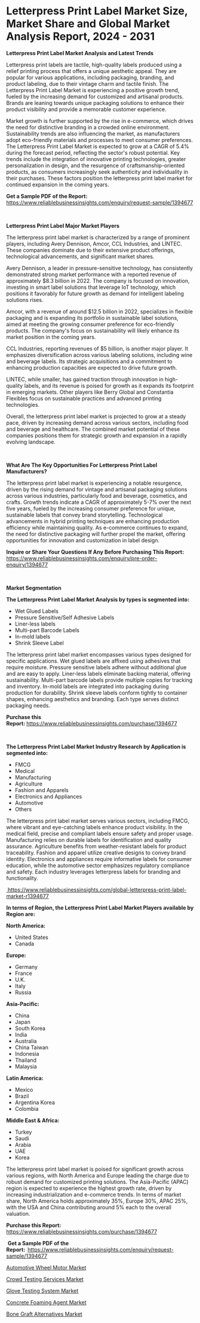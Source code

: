 <p><h1>Letterpress Print Label Market Size, Market Share and Global Market Analysis Report, 2024 - 2031</h1></p><p><strong>Letterpress Print Label Market Analysis and Latest Trends</strong></p>
<p><p>Letterpress print labels are tactile, high-quality labels produced using a relief printing process that offers a unique aesthetic appeal. They are popular for various applications, including packaging, branding, and product labeling, due to their vintage charm and tactile finish. The Letterpress Print Label Market is experiencing a positive growth trend, fueled by the increasing demand for customized and artisanal products. Brands are leaning towards unique packaging solutions to enhance their product visibility and provide a memorable customer experience.</p><p>Market growth is further supported by the rise in e-commerce, which drives the need for distinctive branding in a crowded online environment. Sustainability trends are also influencing the market, as manufacturers adopt eco-friendly materials and processes to meet consumer preferences. The Letterpress Print Label Market is expected to grow at a CAGR of 5.4% during the forecast period, reflecting the sector's robust potential. Key trends include the integration of innovative printing technologies, greater personalization in design, and the resurgence of craftsmanship-oriented products, as consumers increasingly seek authenticity and individuality in their purchases. These factors position the letterpress print label market for continued expansion in the coming years.</p></p>
<p><strong>Get a Sample PDF of the Report:&nbsp;</strong> <a href="https://www.reliablebusinessinsights.com/enquiry/request-sample/1394677?utm_campaign=84&utm_medium=2&utm_source=Github&utm_content=ia&utm_term=05122024&utm_id=letterpress-print-label">https://www.reliablebusinessinsights.com/enquiry/request-sample/1394677</a></p>
<p>&nbsp;</p>
<p><strong>Letterpress Print Label Major Market Players</strong></p>
<p><p>The letterpress print label market is characterized by a range of prominent players, including Avery Dennison, Amcor, CCL Industries, and LINTEC. These companies dominate due to their extensive product offerings, technological advancements, and significant market shares. </p><p>Avery Dennison, a leader in pressure-sensitive technology, has consistently demonstrated strong market performance with a reported revenue of approximately $8.3 billion in 2022. The company is focused on innovation, investing in smart label solutions that leverage IoT technology, which positions it favorably for future growth as demand for intelligent labeling solutions rises.</p><p>Amcor, with a revenue of around $12.5 billion in 2022, specializes in flexible packaging and is expanding its portfolio in sustainable label solutions, aimed at meeting the growing consumer preference for eco-friendly products. The company's focus on sustainability will likely enhance its market position in the coming years.</p><p>CCL Industries, reporting revenues of $5 billion, is another major player. It emphasizes diversification across various labeling solutions, including wine and beverage labels. Its strategic acquisitions and a commitment to enhancing production capacities are expected to drive future growth.</p><p>LINTEC, while smaller, has gained traction through innovation in high-quality labels, and its revenue is poised for growth as it expands its footprint in emerging markets. Other players like Berry Global and Constantia Flexibles focus on sustainable practices and advanced printing technologies.</p><p>Overall, the letterpress print label market is projected to grow at a steady pace, driven by increasing demand across various sectors, including food and beverage and healthcare. The combined market potential of these companies positions them for strategic growth and expansion in a rapidly evolving landscape.</p></p>
<p>&nbsp;</p>
<p><strong>What Are The Key Opportunities For Letterpress Print Label Manufacturers?</strong></p>
<p><p>The letterpress print label market is experiencing a notable resurgence, driven by the rising demand for vintage and artisanal packaging solutions across various industries, particularly food and beverage, cosmetics, and crafts. Growth trends indicate a CAGR of approximately 5-7% over the next five years, fueled by the increasing consumer preference for unique, sustainable labels that convey brand storytelling. Technological advancements in hybrid printing techniques are enhancing production efficiency while maintaining quality. As e-commerce continues to expand, the need for distinctive packaging will further propel the market, offering opportunities for innovation and customization in label design.</p></p>
<p><strong>Inquire or Share Your Questions If Any Before Purchasing This Report:</strong> <a href="https://www.reliablebusinessinsights.com/enquiry/pre-order-enquiry/1394677?utm_campaign=84&utm_medium=2&utm_source=Github&utm_content=ia&utm_term=05122024&utm_id=letterpress-print-label">https://www.reliablebusinessinsights.com/enquiry/pre-order-enquiry/1394677</a></p>
<p>&nbsp;</p>
<p><strong>Market Segmentation</strong></p>
<p><strong>The Letterpress Print Label Market Analysis by types is segmented into:</strong></p>
<p><ul><li>Wet Glued Labels</li><li>Pressure Sensitive/Self Adhesive Labels</li><li>Liner-less labels</li><li>Multi-part Barcode Labels</li><li>In-mold labels</li><li>Shrink Sleeve Label</li></ul></p>
<p><p>The letterpress print label market encompasses various types designed for specific applications. Wet glued labels are affixed using adhesives that require moisture. Pressure sensitive labels adhere without additional glue and are easy to apply. Liner-less labels eliminate backing material, offering sustainability. Multi-part barcode labels provide multiple copies for tracking and inventory. In-mold labels are integrated into packaging during production for durability. Shrink sleeve labels conform tightly to container shapes, enhancing aesthetics and branding. Each type serves distinct packaging needs.</p></p>
<p><strong>Purchase this Report:&nbsp;</strong><a href="https://www.reliablebusinessinsights.com/purchase/1394677?utm_campaign=84&utm_medium=2&utm_source=Github&utm_content=ia&utm_term=05122024&utm_id=letterpress-print-label">https://www.reliablebusinessinsights.com/purchase/1394677</a></p>
<p>&nbsp;</p>
<p><strong>The Letterpress Print Label Market Industry Research by Application is segmented into:</strong></p>
<p><ul><li>FMCG</li><li>Medical</li><li>Manufacturing</li><li>Agriculture</li><li>Fashion and Apparels</li><li>Electronics and Appliances</li><li>Automotive</li><li>Others</li></ul></p>
<p><p>The letterpress print label market serves various sectors, including FMCG, where vibrant and eye-catching labels enhance product visibility. In the medical field, precise and compliant labels ensure safety and proper usage. Manufacturing relies on durable labels for identification and quality assurance. Agriculture benefits from weather-resistant labels for product traceability. Fashion and apparel utilize creative designs to convey brand identity. Electronics and appliances require informative labels for consumer education, while the automotive sector emphasizes regulatory compliance and safety. Each industry leverages letterpress labels for branding and functionality.</p></p>
<p><a href="https://www.reliablebusinessinsights.com/global-letterpress-print-label-market-r1394677?utm_campaign=84&utm_medium=2&utm_source=Github&utm_content=ia&utm_term=05122024&utm_id=letterpress-print-label">&nbsp;https://www.reliablebusinessinsights.com/global-letterpress-print-label-market-r1394677</a></p>
<p><strong>In terms of Region, the Letterpress Print Label Market Players available by Region are:</strong></p>
<p>
    <p> <strong> North America: </strong>
        <ul>
            <li>United States</li>
            <li>Canada</li>
        </ul>
        </p> 
    <p> <strong> Europe: </strong>
        <ul>
            <li>Germany</li>
            <li>France</li>
            <li>U.K.</li>
            <li>Italy</li>
            <li>Russia</li>
        </ul>
        </p> 
    <p> <strong> Asia-Pacific: </strong>
        <ul>
            <li>China</li>
            <li>Japan</li>
            <li>South Korea</li>
            <li>India</li>
            <li>Australia</li>
            <li>China Taiwan</li>
            <li>Indonesia</li>
            <li>Thailand</li>
            <li>Malaysia</li>
        </ul>
        </p> 
    <p> <strong> Latin America: </strong>
        <ul>
            <li>Mexico</li>
            <li>Brazil</li>
            <li>Argentina Korea</li>
            <li>Colombia</li>
        </ul>
        </p> 
    <p> <strong> Middle East & Africa: </strong>
        <ul>
            <li>Turkey</li>
            <li>Saudi</li>
            <li>Arabia</li>
            <li>UAE</li>
            <li>Korea</li>
        </ul>
    </p>
    </p>
<p><p>The letterpress print label market is poised for significant growth across various regions, with North America and Europe leading the charge due to robust demand for customized printing solutions. The Asia-Pacific (APAC) region is expected to experience the highest growth rate, driven by increasing industrialization and e-commerce trends. In terms of market share, North America holds approximately 35%, Europe 30%, APAC 25%, with the USA and China contributing around 5% each to the overall valuation.</p></p>
<p><strong>Purchase this Report: </strong><a href="https://www.reliablebusinessinsights.com/purchase/1394677?utm_campaign=84&utm_medium=2&utm_source=Github&utm_content=ia&utm_term=05122024&utm_id=letterpress-print-label">https://www.reliablebusinessinsights.com/purchase/1394677</a></p>
<p>&nbsp;<strong>Get a Sample PDF of the Report:&nbsp;&nbsp;</strong><a href="https://www.reliablebusinessinsights.com/enquiry/request-sample/1394677?utm_campaign=84&utm_medium=2&utm_source=Github&utm_content=ia&utm_term=05122024&utm_id=letterpress-print-label">https://www.reliablebusinessinsights.com/enquiry/request-sample/1394677</a></p>
<p><strong></strong></p>
<p><p><a href="https://github.com/AngelaWalsh696/Market-Research-Report-List-1/blob/main/automotive-wheel-motor-market.md?utm_campaign=84&utm_medium=2&utm_source=Github&utm_content=ia&utm_term=05122024&utm_id=letterpress-print-label">Automotive Wheel Motor Market</a></p><p><a href="https://www.linkedin.com/pulse/analyzing-crowd-testing-services-market-revenue-worth-cagr-uhnle?utm_campaign=84&utm_medium=2&utm_source=Github&utm_content=ia&utm_term=05122024&utm_id=letterpress-print-label">Crowd Testing Services Market</a></p><p><a href="https://github.com/jontyhinseyxe/Market-Research-Report-List-1/blob/main/glove-testing-system-market.md?utm_campaign=84&utm_medium=2&utm_source=Github&utm_content=ia&utm_term=05122024&utm_id=letterpress-print-label">Glove Testing System Market</a></p><p><a href="https://issuu.com/reportprime-2/docs/concrete-foaming-agent-market-size-2030.pptx?utm_campaign=84&utm_medium=2&utm_source=Github&utm_content=ia&utm_term=05122024&utm_id=letterpress-print-label">Concrete Foaming Agent Market</a></p><p><a href="https://www.linkedin.com/pulse/bone-graft-alternatives-market-research-report-projected-growth-tiwne?utm_campaign=84&utm_medium=2&utm_source=Github&utm_content=ia&utm_term=05122024&utm_id=letterpress-print-label">Bone Graft Alternatives Market</a></p></p>